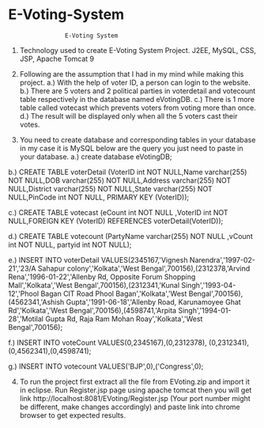 # E-Voting-System

					E-Voting System

1.	Technology used to create E-Voting System Project.
J2EE, MySQL, CSS, JSP, Apache Tomcat 9

2.	Following are the assumption that I had in my mind while making this project.
a.)  With the help of voter ID, a person can login to the website.
b.) There are 5 voters and 2 political parties in voterdetail and votecount table respectively      in the database named eVotingDB.
c.) There is 1 more table called votecast which prevents voters from voting more than once.
d.) The result will be displayed only when all the 5 voters cast their votes.

3.	You need to create database and corresponding tables in your database in my case it is MySQL below are the query you just need to paste in your database.
a.)	create database eVotingDB;

b.)	CREATE TABLE voterDetail (VoterID int NOT NULL,Name varchar(255) NOT NULL,DOB varchar(255) NOT NULL,Address varchar(255) NOT NULL,District varchar(255) NOT NULL,State varchar(255) NOT NULL,PinCode int NOT NULL, PRIMARY KEY (VoterID));

c.)	CREATE TABLE votecast (eCount int NOT NULL ,VoterID int NOT NULL,FOREIGN KEY (VoterID) REFERENCES voterDetail(VoterID));

d.)	CREATE TABLE votecount (PartyName varchar(255) NOT NULL ,vCount int NOT NULL, partyid int NOT NULL);

e.)	INSERT INTO voterDetail VALUES(2345167,'Vignesh Narendra','1997-02-21','23/A Sahapur colony','Kolkata','West Bengal',700156),(2312378,'Arvind Rena','1996-01-22','Allenby Rd, Opposite Forum Shopping Mall','Kolkata','West Bengal',700156),(2312341,'Kunal Singh','1993-04-12','Phool Bagan CIT Road Phool Bagan','Kolkata','West Bengal',700156),(4562341,'Ashish Gupta','1991-06-18','Allenby Road, Karunamoyee Ghat Rd','Kolkata','West Bengal',700156),(4598741,'Arpita Singh','1994-01-28','Motilal Gupta Rd, Raja Ram Mohan Roay','Kolkata','West Bengal',700156);

f.)	INSERT INTO voteCount VALUES(0,2345167),(0,2312378),
(0,2312341),(0,4562341),(0,4598741);  

g.)	INSERT INTO votecount VALUES('BJP',0),('Congress',0);

4.	 To run the project first extract all the file from EVoting.zip and import it in eclipse. Run Register.jsp page using apache tomcat then you will get link http://localhost:8081/EVoting/Register.jsp (Your port number might be different, make changes accordingly) and paste link into chrome browser to get expected results.
